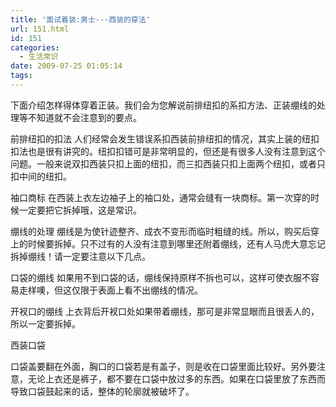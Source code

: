 ```yaml
---
title: '面试着装:男士---西装的穿法'
url: 151.html
id: 151
categories:
  - 生活常识
date: 2009-07-25 01:05:14
tags:
---
```


下面介绍怎样得体穿着正装。我们会为您解说前排纽扣的系扣方法、正装绷线的处理等不知道就不会注意到的要点。  
  
前排纽扣的扣法 人们经常会发生错误系扣西装前排纽扣的情况，其实上装的纽扣扣法也是很有讲究的。纽扣扣错可是非常明显的，但还是有很多人没有注意到这个问题。一般来说双扣西装只扣上面的纽扣，而三扣西装只扣上面两个纽扣，或者只扣中间的纽扣。  
  
袖口商标 在西装上衣左边袖子上的袖口处，通常会缝有一块商标。第一次穿的时候一定要把它拆掉哦，这是常识。  
  
绷线的处理 绷线是为使针迹整齐、成衣不变形而临时粗缝的线。所以，购买后穿上的时候要拆掉。只不过有的人没有注意到哪里还附着绷线，还有人马虎大意忘记拆掉绷线！请一定要注意以下几点。  
  
口袋的绷线 如果用不到口袋的话，绷线保持原样不拆也可以，这样可使衣服不容易走样噢，但这仅限于表面上看不出绷线的情况。  
  
开衩口的绷线 上衣背后开衩口处如果带着绷线，那可是非常显眼而且很丢人的，所以一定要拆掉。  
  
西装口袋  
  
口袋盖要翻在外面，胸口的口袋若是有盖子，则是收在口袋里面比较好。另外要注意，无论上衣还是裤子，都不要在口袋中放过多的东西。如果在口袋里放了东西而导致口袋鼓起来的话，整体的轮廓就被破坏了。